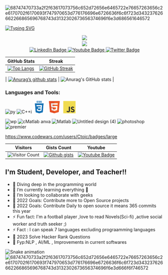 
![68747470733a2f2f63617073756c652d72656e6465722e76657263656c2e6170702f6170693f747970653d776176696e6726636f6c6f723d343237626662266865696768743d3132302673656374696f6e3d686561646572](https://user-images.githubusercontent.com/90936436/226839506-4bae5412-ed2f-47fd-b19f-569d65644be4.svg)

[![Typing SVG](https://readme-typing-svg.demolab.com?font=Fira+Code&size=30&pause=1000&center=true&width=435&lines=Hello+Geeks+!;I'm+Najam+Ali+Abbas+;Doing+CS+From+Fast-Nuces;Learnng+Data+Science+;I'm+a+Pythonista+)](https://git.io/typing-svg)
  

<div id="header" align="center">
  <img src="https://media.giphy.com/media/v1.Y2lkPTc5MGI3NjExN2NkMjBkYTVkZTZjMzZkOWRmNGQ4NmE5ZGExMDNhZjVmZjJiNDk1MSZjdD1z/M9gbBd9nbDrOTu1Mqx/giphy.gif" width="100"/>
 
</div>

<div id="header" align="center">
  <img
       src="file:///home/ctoic/Documents/Final/0_7Q3yvSIv_t0ioJ-Z.gif" width="100"/>
<div id="badges">
  <a href="https://www.linkedin.com/in/najam-ali-abbas-614211216/">
    <img src="https://img.shields.io/badge/LinkedIn-blue?style=for-the-badge&logo=linkedin&logoColor=white" alt="LinkedIn Badge"/>
  </a>
  <a href="https://www.youtube.com/channel/UC4ZY1JKm3nuqX3XcCf9l0xQ/featured">
    <img src="https://img.shields.io/badge/YouTube-red?style=for-the-badge&logo=youtube&logoColor=white" alt="Youtube Badge"/>
  </a>
  <a href="https://twitter.com/Ct0ic">
    <img src="https://img.shields.io/badge/Twitter-blue?style=for-the-badge&logo=twitter&logoColor=white" alt="Twitter Badge"/>
  </a>
</div>
  </div>



 <div>
  
  
  
  | GitHub Stats | Streak |
| ------------ | ------ |
|  [![Top Langs](https://github-readme-stats.vercel.app/api/top-langs/?username=ctoic&layout=compact)](https://github.com/ctoic) | [![GitHub Streak](http://github-readme-streak-stats.herokuapp.com?user=Ctoic&theme=dark&background=000000)](https://git.io/streak-stats) |

  
  
  </div>
  
  
|  [![Anurag’s github stats](https://github-readme-stats.vercel.app/api?username=ctoic)](https://github.com/ctoic) | ![Anurag's GitHub stats](https://github-readme-stats.vercel.app/api?username=ctoic&show_icons=true&theme=dark) |
  
  
  
 
  
  
  ### Languages and Tools:
  
<div>

![py](https://user-images.githubusercontent.com/90936436/179396520-68dae8d3-985c-4089-b68b-775ab792af0a.png)
![C++i](https://user-images.githubusercontent.com/90936436/179396581-6943e00e-9659-458b-9df3-0a11fae6fa87.png)
  <img src="https://github.com/devicons/devicon/blob/master/icons/css3/css3-plain-wordmark.svg"  title="CSS3" alt="CSS" width="40" height="40"/>&nbsp;
  <img src="https://github.com/devicons/devicon/blob/master/icons/html5/html5-original.svg" title="HTML5" alt="HTML" width="40" height="40"/>&nbsp;
  <img src="https://github.com/devicons/devicon/blob/master/icons/javascript/javascript-original.svg" title="JavaScript" alt="JavaScript" width="40" height="40"/>&nbsp;
  
![wp](https://user-images.githubusercontent.com/90936436/179396710-7453d1a7-1791-4133-8dd8-f3b28db59496.png)
![c![Matlab](https://user-images.githubusercontent.com/90936436/179396773-0aff67e8-9ebb-40e4-9359-302584f7b3ba.png)
anva](https://user-images.githubusercontent.com/90936436/179396731-1c69b94b-8af9-4d36-913e-579fe80695ee.png)
![Matlab](https://user-images.githubusercontent.com/90936436/179396828-be052a8d-0007-4943-811c-979389beeece.png)
![Untitled design (4)](https://user-images.githubusercontent.com/90936436/179396850-48c434a0-5727-4509-86e7-add67072cad6.png)
  ![photoshop](https://user-images.githubusercontent.com/90936436/179396969-af4843e5-17c9-4445-a93d-f9757d3063cc.png)
  ![premier](https://user-images.githubusercontent.com/90936436/179396999-b6063dfe-1ee5-4929-bd6b-e8267f9ff5b4.png)
  
  
 </div>


https://www.codewars.com/users/Ctoic/badges/large
  
  
 <div >
 


| Visitors | Gists Count | Youtube |
| -------- | -----------| --------|
| ![Visitor Count](https://profile-counter.glitch.me/{Ctoic}/count.svg) | [![Github gists](https://gist-count.vercel.app/api?username=Ctoic)](https://gist.github.com/Ctoic) | [![Youtube Badge](https://img.shields.io/badge/YouTube-red?style=for-the-badge&logo=youtube&logoColor=white)](https://www.youtube.com/channel/UC4ZY1JKm3nuqX3XcCf9l0xQ/featured) 



 </div>
 



 

## I'm Student, Developer, and Teacher!!

- 🔭 Diving deep in the programming world
- 🌱 I’m currently learning everything 🤣
- 👯 I’m looking to collaborate with geeks 
- 🥅 2022 Goals: Contribute more to Open Source projects
- 🥅 2022 Goals: Contribute Daily to open source it means 365 commits this year
- ⚡ Fun fact: I'm a football player ,love to read Novels(Sci-fi) ,active social worker and truth seeker ;)
- ⚡ Fact : I can speak 7 languages excluding prograamming languages 
- 🥅 2023 Solve Hacker Rank Questions 
- 🤔 Fyp:NLP , AI/ML , Improvements in current softwares

![Snake animation](https://github.com/thepiyushmalhotra/thepiyushmalhotra/blob/output/github-contribution-grid-snake.svg)
![68747470733a2f2f63617073756c652d72656e6465722e76657263656c2e6170702f6170693f747970653d776176696e6726636f6c6f723d343237626662266865696768743d3132302673656374696f6e3d666f6f746572](https://user-images.githubusercontent.com/90936436/226840038-7d4d0d3b-a59c-494f-ac44-840c36312889.svg)


